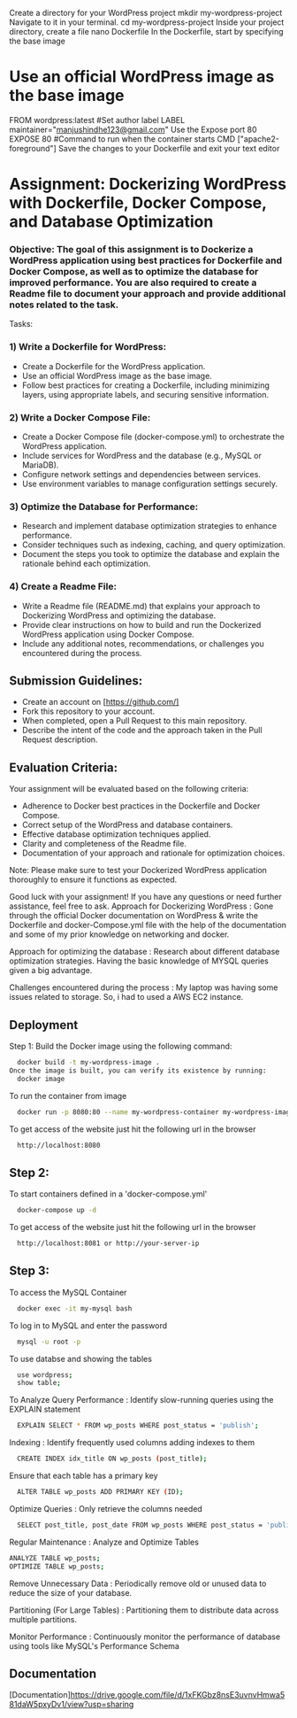 Create a directory for your WordPress project 
mkdir my-wordpress-project
Navigate to it in your terminal.
cd my-wordpress-project
Inside your project directory, create a file
nano Dockerfile
In the Dockerfile, start by specifying the base image
# Use an official WordPress image as the base image
FROM wordpress:latest
#Set author label
LABEL maintainer="manjushindhe123@gmail.com"
Use the Expose port 80
EXPOSE 80
#Command to run when the container starts
CMD ["apache2-foreground"]
Save the changes to your Dockerfile and exit your text editor


# Assignment: Dockerizing WordPress with Dockerfile, Docker Compose, and Database Optimization

### Objective: The goal of this assignment is to Dockerize a WordPress application using best practices for Dockerfile and Docker Compose, as well as to optimize the database for improved performance. You are also required to create a Readme file to document your approach and provide additional notes related to the task.

Tasks:

### 1) Write a Dockerfile for WordPress:
* Create a Dockerfile for the WordPress application.
* Use an official WordPress image as the base image.
* Follow best practices for creating a Dockerfile, including minimizing layers, using appropriate labels, and securing sensitive information.
### 2) Write a Docker Compose File:
* Create a Docker Compose file (docker-compose.yml) to orchestrate the WordPress application.
* Include services for WordPress and the database (e.g., MySQL or MariaDB).
* Configure network settings and dependencies between services.
* Use environment variables to manage configuration settings securely.
### 3) Optimize the Database for Performance:
* Research and implement database optimization strategies to enhance performance.
* Consider techniques such as indexing, caching, and query optimization.
* Document the steps you took to optimize the database and explain the rationale behind each optimization.
### 4) Create a Readme File:
* Write a Readme file (README.md) that explains your approach to Dockerizing WordPress and optimizing the database.
* Provide clear instructions on how to build and run the Dockerized WordPress application using Docker Compose.
* Include any additional notes, recommendations, or challenges you encountered during the process.

## Submission Guidelines:
* Create an account on [https://github.com/]
* Fork this repository to your account.
* When completed, open a Pull Request to this main repository.
* Describe the intent of the code and the approach taken in the Pull Request description.


## Evaluation Criteria:
Your assignment will be evaluated based on the following criteria:

* Adherence to Docker best practices in the Dockerfile and Docker Compose.
* Correct setup of the WordPress and database containers.
* Effective database optimization techniques applied.
* Clarity and completeness of the Readme file.
* Documentation of your approach and rationale for optimization choices.

Note: Please make sure to test your Dockerized WordPress application thoroughly to ensure it functions as expected.

Good luck with your assignment! If you have any questions or need further assistance, feel free to ask.
Approach for Dockerizing WordPress : Gone through the official Docker documentation on WordPress & write the Dockerfile and docker-Compose.yml file with the help of the documentation and some of my prior knowledge on networking and docker.

Approach for optimizing the database : Research about different database optimization strategies. Having the basic knowledge of MYSQL queries given a big advantage.

Challenges encountered during the process : My laptop was having some issues related to storage. So, i had to used a AWS EC2 instance.
## Deployment
 Step 1:
Build the Docker image using the following command: 
```bash
  docker build -t my-wordpress-image .
Once the image is built, you can verify its existence by running:
  docker image
```
To run the container from image
```bash
  docker run -p 8080:80 --name my-wordpress-container my-wordpress-image
```
To get access of the website just hit the following url in the browser
```bash
  http://localhost:8080
```

## Step 2:
To start containers defined in a 'docker-compose.yml'
```bash
  docker-compose up -d 
```
To get access of the website just hit the following url in the browser
```bash
  http://localhost:8081 or http://your-server-ip
```
## Step 3:
To access the MySQL Container
```bash
  docker exec -it my-mysql bash
```
To log in to MySQL and enter the password
```bash
  mysql -u root -p
```
To use databse and showing the tables
```bash
  use wordpress;
  show table;
```
To Analyze Query Performance :
Identify slow-running queries using the EXPLAIN statement
```bash
  EXPLAIN SELECT * FROM wp_posts WHERE post_status = 'publish';
```
Indexing : 
Identify frequently used columns adding indexes to them 
```bash
  CREATE INDEX idx_title ON wp_posts (post_title);
```
Ensure that each table has a primary key
```bash
  ALTER TABLE wp_posts ADD PRIMARY KEY (ID);
```
Optimize Queries : Only retrieve the columns needed
```bash
  SELECT post_title, post_date FROM wp_posts WHERE post_status = 'publish';
```
Regular Maintenance : Analyze and Optimize Tables
```bash
ANALYZE TABLE wp_posts;
OPTIMIZE TABLE wp_posts;
```
Remove Unnecessary Data : Periodically remove old or unused data to reduce the size of your database.

Partitioning (For Large Tables) : Partitioning them to distribute data across multiple partitions.

Monitor Performance : Continuously monitor the performance of database using tools like MySQL's Performance Schema
## Documentation

[Documentation]https://drive.google.com/file/d/1xFKGbz8nsE3uvnvHmwa581daW5pxyDv1/view?usp=sharing


